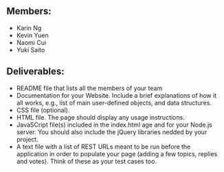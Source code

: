 Members:
---------
* Karin Ng
* Kevin Yuen
* Naomi Cui
* Yuki Saito


Deliverables:
--------------
* README file that lists all the members of your team
* Documentation for your Website. Include a brief explanations of how it all works, e.g., list of main user-defined objects, and data structures.
* CSS file (optional).
* HTML file. The page should display any usage instructions.
* JavaSCript file(s) included in the index.html age and for your Node.js server. You should also include the jQuery libraries nedded by your project.
* A text file with a list of REST URLs meant to be run before the application in order to populate your page (adding a few topics, replies and votes). Think of these as your test cases too.


